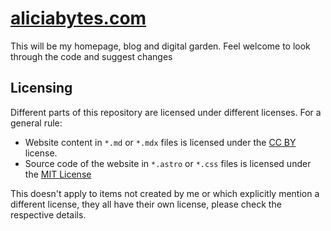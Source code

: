 # [aliciabytes.com](https://aliciabytes.com)

This will be my homepage, blog and digital garden.
Feel welcome to look through the code and suggest changes

## Licensing

Different parts of this repository are licensed under different licenses. For a general rule:

- Website content in `*.md` or `*.mdx` files is licensed under the [CC BY](https://creativecommons.org/licenses/by/4.0/) license.
- Source code of the website in `*.astro` or `*.css` files is licensed under the [MIT License](https://spdx.org/licenses/MIT.html)

This doesn't apply to items not created by me or which explicitly mention a different license, they all have their own license, please check the respective details.
